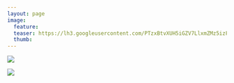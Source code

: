 ```yaml
---
layout: page
image:
  feature:
  teaser: https://lh3.googleusercontent.com/PTzxBtvXUH5iGZV7LlxmZMz5izFq8ADjJ7Muy-pOxig=w245
  thumb:
---
```


[![](https://lh3.googleusercontent.com/QmK4XwFVpzUweLzZOMOxCWayN9B1Z7EWqcYf7hvZreo=w800)](https://lh3.googleusercontent.com/QmK4XwFVpzUweLzZOMOxCWayN9B1Z7EWqcYf7hvZreo=s0)

[![](https://lh3.googleusercontent.com/L5wuLMm6RI82bxYr2sQ0XeFpQOgicm-cCvS7EROYmd4=w800)](https://lh3.googleusercontent.com/L5wuLMm6RI82bxYr2sQ0XeFpQOgicm-cCvS7EROYmd4=s0)
